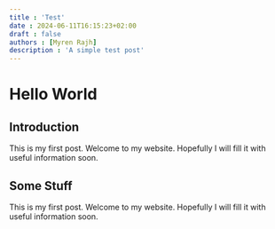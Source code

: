 ```yaml
---
title : 'Test'
date : 2024-06-11T16:15:23+02:00
draft : false
authors : [Myren Rajh]
description : 'A simple test post'
---
```


# Hello World

## Introduction
This is my first post. Welcome to my website. Hopefully I will fill it with useful information soon.

## Some Stuff
This is my first post. Welcome to my website. Hopefully I will fill it with useful information soon.